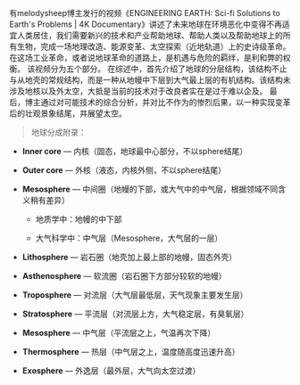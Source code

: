 有melodysheep博主发行的视频《ENGINEERING EARTH: Sci-fi Solutions to Earth's Problems | 4K Documentary》讲述了未来地球在环境恶化中变得不再适宜人类居住，我们需要新兴的技术和产业帮助地球、帮助人类以及帮助地球上的所有生物，完成一场地理改造、能源变革、太空探索（近地轨道）上的史诗级革命。在这场工业革命，或者说地球革命的道路上，是机遇与危险的羁绊，是利和弊的权衡。
该视频分为五个部分。
在综述中，首先介绍了地球的分层结构，该结构不止与从地壳的常规结构，而是一种从地幔中下层到大气最上层的有机结构。该结构未涉及地核以及外太空，大抵是当前的技术对于改良者实在是过于难以企及。
最后，博主通过对可能技术的综合分析，并对比不作为的惨烈后果，以一种实现变革后的壮观景象结尾，并展望太空。

> 地球分成附录：
- **Inner core** — 内核（固态，地球最中心部分，不以sphere结尾）
    
- **Outer core** — 外核（液态，内核外侧，不以sphere结尾）
    
- **Mesosphere** — 中间圈（地幔的下部，或大气中的中气层，根据领域不同含义稍有差异）
    
    - 地质学中：地幔的中下部
        
    - 大气科学中：中气层（Mesosphere，大气层的一层）
        
- **Lithosphere** — 岩石圈（地壳加上最上部的地幔，固态外壳）
    
- **Asthenosphere** — 软流圈（岩石圈下方部分较软的地幔）
    
- **Troposphere** — 对流层（大气层最低层，天气现象主要发生层）
    
- **Stratosphere** — 平流层（对流层上方，大气稳定层，有臭氧层）
    
- **Mesosphere** — 中气层（平流层之上，气温再次下降）
    
- **Thermosphere** — 热层（中气层之上，温度随高度迅速升高）
    
- **Exosphere** — 外逸层（最外层，大气向太空过渡）